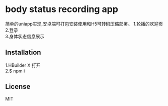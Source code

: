 # body status recording app
简单的uniapp实现,安卓端可打包安装使用和H5可转码压缩部署。 
1.轮播的欢迎页  
2.登录  
3.身体状态信息展示  
## Installation
 1.HBuilder X 打开  
 2.$ npm i 
## License
MIT

